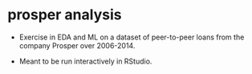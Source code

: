 # prosper analysis

- Exercise in EDA and ML on a dataset of peer-to-peer loans from the company Prosper over 2006-2014.

- Meant to be run interactively in RStudio. 
